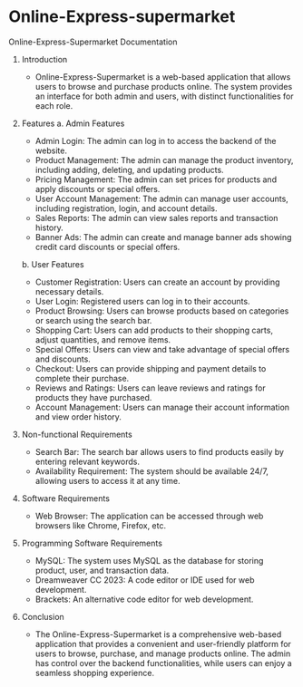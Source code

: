 # Online-Express-supermarket
Online-Express-Supermarket Documentation

1. Introduction
   - Online-Express-Supermarket is a web-based application that allows users to browse and purchase products online. The system provides an interface for both admin and users, with distinct functionalities for each role.
   
2. Features
   a. Admin Features
      - Admin Login: The admin can log in to access the backend of the website.
      - Product Management: The admin can manage the product inventory, including adding, deleting, and updating products.
      - Pricing Management: The admin can set prices for products and apply discounts or special offers.
      - User Account Management: The admin can manage user accounts, including registration, login, and account details.
      - Sales Reports: The admin can view sales reports and transaction history.
      - Banner Ads: The admin can create and manage banner ads showing credit card discounts or special offers.
      
   b. User Features
      - Customer Registration: Users can create an account by providing necessary details.
      - User Login: Registered users can log in to their accounts.
      - Product Browsing: Users can browse products based on categories or search using the search bar.
      - Shopping Cart: Users can add products to their shopping carts, adjust quantities, and remove items.
      - Special Offers: Users can view and take advantage of special offers and discounts.
      - Checkout: Users can provide shipping and payment details to complete their purchase.
      - Reviews and Ratings: Users can leave reviews and ratings for products they have purchased.
      - Account Management: Users can manage their account information and view order history.
      
3. Non-functional Requirements
   - Search Bar: The search bar allows users to find products easily by entering relevant keywords.
   - Availability Requirement: The system should be available 24/7, allowing users to access it at any time.
   
4. Software Requirements
   - Web Browser: The application can be accessed through web browsers like Chrome, Firefox, etc.
   
5. Programming Software Requirements
   - MySQL: The system uses MySQL as the database for storing product, user, and transaction data.
   - Dreamweaver CC 2023: A code editor or IDE used for web development.
   - Brackets: An alternative code editor for web development.
   
6. Conclusion
   - The Online-Express-Supermarket is a comprehensive web-based application that provides a convenient and user-friendly platform for users to browse, purchase, and manage products online. The admin has control over the backend functionalities, while users can enjoy a seamless shopping experience.
